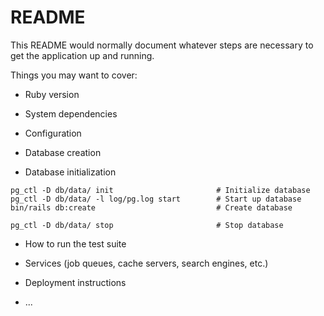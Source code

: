 # README

This README would normally document whatever steps are necessary to get the
application up and running.

Things you may want to cover:

* Ruby version

* System dependencies

* Configuration

* Database creation

* Database initialization
```shell
pg_ctl -D db/data/ init                       # Initialize database 
pg_ctl -D db/data/ -l log/pg.log start        # Start up database
bin/rails db:create                           # Create database

pg_ctl -D db/data/ stop                       # Stop database
```

* How to run the test suite

* Services (job queues, cache servers, search engines, etc.)

* Deployment instructions

* ...
